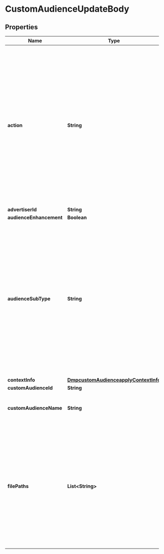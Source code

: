 # CustomAudienceUpdateBody

## Properties
Name | Type | Description | Notes
------------ | ------------- | ------------- | -------------
**action** | **String** | Modification type. This field is valid when file_paths is passed. Enum values: APPEND: Upload files to expand the Customer File audience. Only data not included in the original file will be added. REMOVE: Upload files to remove the Customer File audience. Only the data that coincide with the original file will be removed. REPLACE: Upload files to replace the Customer File audience. All the data in the original file will be replaced. Default value: REPLACE. Note: The APPEND, REMOVE and REPLACE operations will fail if the audience size is less than 1,000 after the operation. |  [optional]
**advertiserId** | **String** | Advertiser ID. |[required]  
**audienceEnhancement** | **Boolean** |  |  [optional]
**audienceSubType** | **String** | Audience sub type, indicating the type of ads that the audience can be used for. The allowed enum value: REACH_FREQUENCY(To enable the audience to be used in Reach &amp; Frequency campaigns). It means you can only convert audience sub type from NORMAL to REACH_FREQUENCY, but not the other way round. Note: If you update this field, changes to other data fields will be ignored. If you want to update a Lookalike audience, you cannot change the audience_sub_type to REACH_FREQUENCY. Otherwise, an error will occur. |  [optional]
**contextInfo** | [**DmpcustomAudienceapplyContextInfo**](DmpcustomAudienceapplyContextInfo.md) |  |  [optional]
**customAudienceId** | **String** | Custom audience ID. |[required]  
**customAudienceName** | **String** | New name for the audience. Length limit: 128 characters. You must pass in either this field or file_paths. |  [optional]
**filePaths** | **List&lt;String&gt;** | The files you upload to update the Customer File audience. You must pass in either this field or custom_audience_name. The recommended size is &lt;50 per request to ensure stability. Once you pass in this field, you can specify the modification type (APPEND, REMOVE or REPLACE) via action. The files must be encrypted with the same encryption method/type with the audience that you want to update. |  [optional]
